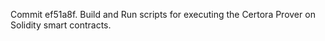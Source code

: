 Commit ef51a8f.                    Build and Run scripts for executing the Certora Prover on Solidity smart contracts.